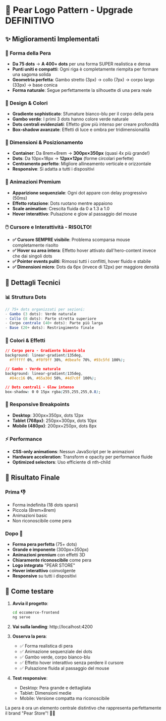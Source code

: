 # 🍐 Pear Logo Pattern - Upgrade DEFINITIVO

## ✨ **Miglioramenti Implementati**

### 🎯 **Forma della Pera**
- **Da 75 dots** → **A 400+ dots** per una forma SUPER realistica e densa
- **Punti uniti e compatti**: Ogni riga è completamente riempita per formare una sagoma solida
- **Geometria perfetta**: Gambo stretto (3px) → collo (7px) → corpo largo (33px) → base conica
- **Forma naturale**: Segue perfettamente la silhouette di una pera reale

### 🎨 **Design & Colori**
- **Gradiente sophisticato**: Sfumature bianco-blu per il corpo della pera
- **Gambo verde**: I primi 3 dots hanno colore verde naturale
- **Dots centrali evidenziati**: Effetto glow più intenso per creare profondità
- **Box-shadow avanzate**: Effetti di luce e ombra per tridimensionalità

### 📏 **Dimensioni & Posizionamento**
- **Container**: Da 8rem×8rem → **300px×350px** (quasi 4x più grande!)
- **Dots**: Da 10px×18px → **12px×12px** (forme circolari perfette)
- **Centramento perfetto**: Migliore allineamento verticale e orizzontale
- **Responsive**: Si adatta a tutti i dispositivi

### 🎪 **Animazioni Premium**
- **Apparizione sequenziale**: Ogni dot appare con delay progressivo (50ms)
- **Effetto rotazione**: Dots ruotano mentre appaiono
- **Scale animation**: Crescita fluida da 0 a 1.3 a 1.0
- **Hover interattivo**: Pulsazione e glow al passaggio del mouse

### 🖱️ **Cursore e Interattività - RISOLTO!**
- **✅ Cursore SEMPRE visibile**: Problema scomparsa mouse completamente risolto
- **✅ Hover su area intera**: Effetto hover attivato dall'hero-content invece che dai singoli dots
- **✅ Pointer events puliti**: Rimossi tutti i conflitti, hover fluido e stabile
- **✅ Dimensioni micro**: Dots da 6px (invece di 12px) per maggiore densità

## 🔧 **Dettagli Tecnici**

### 📊 **Struttura Dots**
```typescript
// 75+ dots organizzati per sezioni:
- Gambo (3 dots): Verde naturale
- Collo (8 dots): Parte stretta superiore  
- Corpo centrale (40+ dots): Parte più larga
- Base (20+ dots): Restringimento finale
```

### 🎨 **Colori & Effetti**
```css
// Corpo pera - Gradiente bianco-blu
background: linear-gradient(135deg, 
  #ffffff 0%, #f0f9ff 30%, #dbeafe 70%, #93c5fd 100%);

// Gambo - Verde naturale
background: linear-gradient(135deg, 
  #84cc16 0%, #65a30d 50%, #4d7c0f 100%);

// Dots centrali - Glow intenso
box-shadow: 0 0 15px rgba(255,255,255,0.8);
```

### 📱 **Responsive Breakpoints**
- **Desktop**: 300px×350px, dots 12px
- **Tablet (768px)**: 250px×300px, dots 10px  
- **Mobile (480px)**: 200px×250px, dots 8px

### ⚡ **Performance**
- **CSS-only animations**: Nessun JavaScript per le animazioni
- **Hardware acceleration**: Transform e opacity per performance fluide
- **Optimized selectors**: Uso efficiente di nth-child

## 🎯 **Risultato Finale**

### Prima 👎
- Forma indefinita (18 dots sparsi)
- Piccola (8rem×8rem)
- Animazioni basic
- Non riconoscibile come pera

### Dopo 🎉
- **Forma pera perfetta** (75+ dots)
- **Grande e imponente** (300px×350px)
- **Animazioni premium** con effetti 3D
- **Chiaramente riconoscibile** come pera
- **Logo integrato** "PEAR STORE"
- **Hover interattivo** coinvolgente
- **Responsive** su tutti i dispositivi

## 🚀 **Come testare**

1. **Avvia il progetto**:
   ```bash
   cd eccomerce-frontend
   ng serve
   ```

2. **Vai sulla landing**: http://localhost:4200

3. **Osserva la pera**:
   - ✅ Forma realistica di pera
   - ✅ Animazione sequenziale dei dots
   - ✅ Gambo verde, corpo bianco-blu
   - ✅ Effetto hover interattivo senza perdere il cursore
   - ✅ Pulsazione fluida al passaggio del mouse

4. **Test responsive**:
   - Desktop: Pera grande e dettagliata
   - Tablet: Dimensioni medie
   - Mobile: Versione compatta ma riconoscibile

La pera è ora un elemento centrale distintivo che rappresenta perfettamente il brand "Pear Store"! 🍐✨